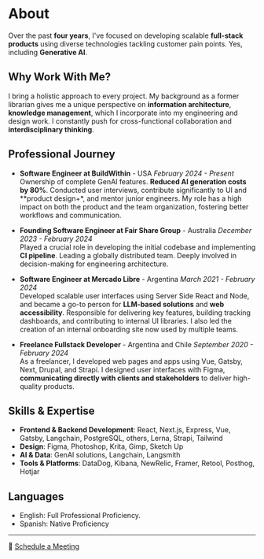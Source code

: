 # About

Over the past **four years**, I've focused on developing scalable **full-stack products** using diverse technologies tackling customer pain points. Yes, including **Generative AI**. 

## Why Work With Me?

I bring a holistic approach to every project. My background as a former librarian gives me a unique perspective on **information architecture**, **knowledge management**, which I incorporate into my engineering and design work. I constantly push for cross-functional collaboration and **interdisciplinary thinking**.

## Professional Journey

- **Software Engineer at BuildWithin** - USA
  *February 2024 - Present*  
  Ownership of complete GenAI features. **Reduced AI generation costs by 80%**. Conducted user interviews, contribute significantly to UI and **product design+*, and mentor junior engineers. My role has a high impact on both the product and the team organization, fostering better workflows and communication.

- **Founding Software Engineer at Fair Share Group** - Australia
  *December 2023 - February 2024*  
  Played a crucial role in developing the initial codebase and implementing **CI pipeline**. Leading a globally distributed team. Deeply involved in decision-making for engineering architecture.

- **Software Engineer at Mercado Libre** - Argentina
  *March 2021 - February 2024*  
  Developed scalable user interfaces using Server Side React and Node, and became a go-to person for **LLM-based solutions** and **web accessibility**. Responsible for delivering key features, building tracking dashboards, and contributing to internal UI libraries. I also led the creation of an internal onboarding site now used by multiple teams.

- **Freelance Fullstack Developer** - Argentina and Chile
  *September 2020 - February 2024*  
  As a freelancer, I developed web pages and apps using Vue, Gatsby, Next, Drupal, and Strapi. I designed user interfaces with Figma, **communicating directly with clients and stakeholders** to deliver high-quality products.

## Skills & Expertise

- **Frontend & Backend Development**: React, Next.js, Express, Vue, Gatsby, Langchain, PostgreSQL, others, Lerna, Strapi, Tailwind
- **Design**: Figma, Photoshop, Krita, Gimp, Sketch Up
- **AI & Data**: GenAI solutions, Langchain, Langsmith
- **Tools & Platforms**: DataDog, Kibana, NewRelic, Framer, Retool, Posthog, Hotjar

## Languages

- English: Full Professional Proficiency.
- Spanish: Native Proficiency

---
 
📅 [Schedule a Meeting](https://calendly.com/emilia-cb)